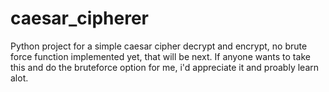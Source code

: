 # caesar_cipherer
Python project for a simple caesar cipher decrypt and encrypt, no brute force function implemented yet, that will be next.
If anyone wants to take this and do the bruteforce option for me, i'd appreciate it and proably learn alot. 
